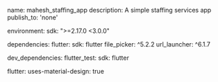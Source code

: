name: mahesh_staffing_app
description: A simple staffing services app
publish_to: 'none'

environment:
  sdk: ">=2.17.0 <3.0.0"

dependencies:
  flutter:
    sdk: flutter
  file_picker: ^5.2.2
  url_launcher: ^6.1.7

dev_dependencies:
  flutter_test:
    sdk: flutter

flutter:
  uses-material-design: true
